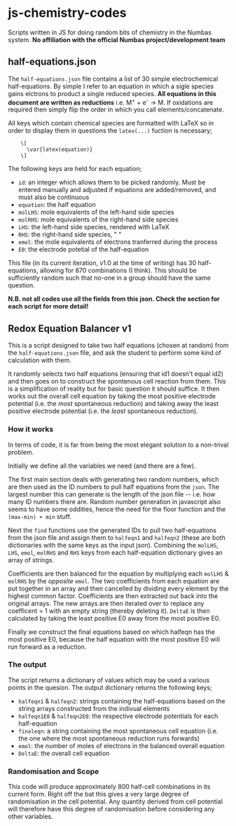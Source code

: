# js-chemistry-codes
Scripts written in JS for doing random bits of chemistry in the Numbas system.
**No affiliation with the official Numbas project/development team**

## half-equations.json
The `half-equations.json` file contains a list of 30 simple electrochemical half-equations. By simple I refer to an equation in which a sigle species gains elctrons to product a single reduced species. **All equations in this document are written as reductions** i.e. M<sup>+</sup> + e<sup>-</sup> -> M. If oxidations are required then simply flip the order in which you call elements/concatenate. 

All keys which contain chemical species are formatted with LaTeX so in order to display them in questions the `latex(...)` fuction is necessary;

        \[ 
          \var{latex(equation)} 
        \]
The following keys are held for each equation;
- `id`: an integer which allows them to be picked randomly. Must be entered manually and adjusted if equations are added/removed, and must also be continuous
- `equation`: the half equation
- `molLHS`: mole equivalents of the left-hand side species
- `molRHS`: mole equivalents of the right-hand side species
- `LHS`: the left-hand side species, rendered with LaTeX
- `RHS`: the right-hand side species, " "
- `emol`: the mole equivalents of electrons tranferred during the process
- `E0`: the electrode potetial of the half-equation

This file (in its current iteration, v1.0 at the time of writing) has 30 half-equations, allowing for 870 combinations (I think). This should be sufficiently random such that no-one in a group should have the same question.

**N.B. not all codes use all the fields from this json. Check the section for each script for more detail!**

## Redox Equation Balancer v1
This is a script designed to take two half equations (chosen at random) from the `half-equations.json` file, and ask the student to perform some kind of calculation with them. 

It randomly selects two half equations (ensuring that id1 doesn't equal id2) and then goes on to construct the spontenous cell reaction from them. This is a simplification of reality but for basic question it should suffice. It then works out the overall cell equation by taking the most positive electrode potential (i.e. the *most* spontaneous reduction) and taking away the least positive electrode potential (i.e. the *least* spontaneous reduction).

### How it works

In terms of code, it is far from being the most elegant solution to a non-trival problem. 

Initially we define all the variables we need (and there are a few). 

The first main section deals with generating two random numbers, which are then used as the ID numbers to pull half equations from the `json`. The largest number this can generate is the length of the json file -- i.e. how many ID numbers there are. Random number generation in javascript also seems to have some oddities, hence the need for the floor function and the `(max-min) + min` stuff. 

Next the `find` functions use the generated IDs to pull two half-equations from the json file and assign them to `halfeqn1` and `halfeqn2` (these are both dictionaries with the same keys as the input json). Combining the `molLHS`, `LHS`, `emol`, `molRHS` and `RHS` keys from each half-equation dictionary gives an array of strings. 

Coefficients are then balanced for the equation by multiplying each `molLHS` & `molRHS` by the *opposite* `emol`. The two coefficients from each equation are put together in an array and then cancelled by dividing every element by the highest common factor. Coefficients are then extracted out back into the original arrays. The new arrays are then iterated over to replace any coefficent = 1 with an empty string (thereby deleting it). `DeltaE` is then calculated by taking the least positive E0 away from the most positive E0. 

Finally we construct the final equations based on which halfeqn has the most positive E0, because the half equation with the most positive E0 will run forward as a reduction. 

### The output

The script returns a dictionary of values which may be used a various points in the quesion. The output dictionary returns the following keys;
- `halfeqn1` & `halfeqn2`: strings containing the half-equations based on the string arrays constructed from the indivual elements
- `halfeqn1E0` & `halfeqn2E0`: the respective electrode potentials for each half-equation
- `finaleqn`: a string containing the most spontaneous cell equation (i.e. the one where the most spontaneous reduction runs forwards)
- `emol`: the number of moles of electrons in the balanced overall equation
- `DeltaE`: the overall cell equation

### Randomisation and Scope

This code will produce approximately 800 half-cell combinations in its current form. Right off the bat this gives a very large degree of randomisation in the cell potential. Any quantity derived from cell potential will therefore have this degree of randomisation before considering any other variables. 
